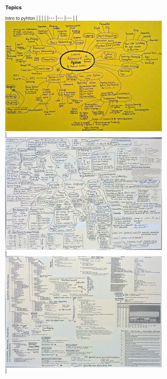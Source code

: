 ### Topics
Intro to pyhton
|  	|  	|  	|
|---	|---	|---	|
|  ![python1](./img/python3.jpg)	|![python1](./img/python1.jpg)  	| ![python1](./img/python2.jpg) 	| 



